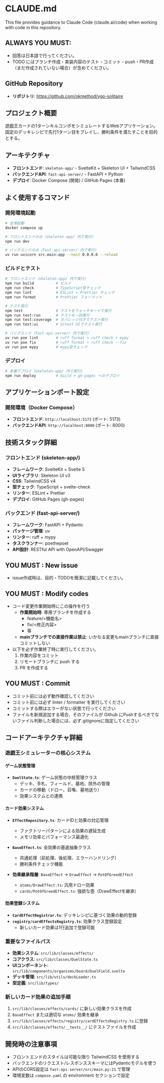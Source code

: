 # CLAUDE.md

This file provides guidance to Claude Code (claude.ai/code) when working with code in this repository.

## ALWAYS YOU MUST:
- 回答は日本語で行ってください。
- TODO にはブランチ作成・実装内容のテスト・コミット・push・PR作成（まだ作成されていない場合）が含めてください。

## GitHub Repository
- **リポジトリ**: https://github.com/okmethod/ygo-solitaire

## プロジェクト概要
遊戯王カードの1ターンキルコンボをシミュレートするWebアプリケーション。
固定のデッキレシピで先行1ターン目をプレイし、勝利条件を満たすことを目的とする。

## アーキテクチャ
- **フロントエンド**: `skeleton-app/` - SvelteKit + Skeleton UI + TailwindCSS
- **バックエンドAPI**: `fast-api-server/` - FastAPI + Python
- **デプロイ**: Docker Compose (開発) / GitHub Pages (本番)

## よく使用するコマンド

### 開発環境起動
```bash
# 全体起動
docker compose up

# フロントエンドのみ（skeleton-app/ 内で実行）
npm run dev

# バックエンドのみ（fast-api-server/ 内で実行）
uv run uvicorn src.main:app --host 0.0.0.0 --reload
```

### ビルドとテスト
```bash
# フロントエンド（skeleton-app/ 内で実行）
npm run build          # ビルド
npm run check          # TypeScript型チェック
npm run lint           # ESLint + Prettier チェック
npm run format         # Prettier フォーマット

# テスト実行
npm test               # テストをウォッチモードで実行
npm run test:run       # テストを一回実行
npm run test:coverage  # カバレッジ付きでテスト実行
npm run test:ui        # Vitest UIでテスト実行

# バックエンド（fast-api-server/ 内で実行）
uv run poe lint        # ruff format + ruff check + mypy
uv run poe fix         # ruff format + ruff check --fix
uv run poe mypy        # mypy型チェック
```

### デプロイ
```bash
# 本番デプロイ（skeleton-app/ 内で実行）
npm run deploy         # build + gh-pages へのデプロイ
```

## アプリケーションポート設定
### 開発環境（Docker Compose）
- **フロントエンド**: `http://localhost:5173` (ポート: 5173)
- **バックエンドAPI**: `http://localhost:8000` (ポート: 8000)

## 技術スタック詳細
### フロントエンド (skeleton-app/)
- **フレームワーク**: SvelteKit + Svelte 5
- **UIライブラリ**: Skeleton UI v3
- **CSS**: TailwindCSS v4
- **型チェック**: TypeScript + svelte-check
- **リンター**: ESLint + Prettier
- **デプロイ**: GitHub Pages (gh-pages)

### バックエンド (fast-api-server/)
- **フレームワーク**: FastAPI + Pydantic
- **パッケージ管理**: uv
- **リンター**: ruff + mypy
- **タスクランナー**: poethepoet
- **API設計**: RESTful API with OpenAPI/Swagger

## YOU MUST : New issue
- issue作成時は、目的・TODOを簡潔に記載してください。

## YOU MUST : Modify codes
- コード変更作業開始時にこの操作を行う
  - **作業開始時**: 専用ブランチを作成する
    - feature/<機能名>
    - fix/<修正内容>
    - 等
  - **mainブランチでの直接作業は禁止**: いかなる変更もmainブランチに直接コミットしない
- 以下を必ず作業終了時に実行してください。
  1. 作業内容をコミット
  2. リモートブランチに push する
  3. PR を作成する 

## YOU MUST : Commit
- コミット前には必ず動作確認してください
- コミット前には必ず linter / formatter を実行してください
- コミットする際はエラーがない状態で行ってください
- ファイルを新規追加する場合、そのファイルが Github にPushするべきでないファイル判断した場合には、必ず.gitignoreに指定してください

## コードアーキテクチャ詳細

### 遊戯王シミュレーターの核心システム

#### ゲーム状態管理
- **`DuelState.ts`**: ゲーム状態の中核管理クラス
  - デッキ、手札、フィールド、墓地、除外の管理
  - カードの移動（ドロー、召喚、墓地送り）
  - 効果システムとの連携

#### カード効果システム
- **`EffectRepository.ts`**: カードIDと効果の対応管理
  - ファクトリーパターンによる効果の遅延生成
  - メモリ効率とパフォーマンス最適化

- **`BaseEffect.ts`**: 全効果の基底抽象クラス
  - 共通処理（前処理、後処理、エラーハンドリング）
  - 勝利条件チェック機能

- **効果継承階層**: `BaseEffect` → `DrawEffect` → `PotOfGreedEffect`
  - `atoms/DrawEffect.ts`: 汎用ドロー効果
  - `cards/PotOfGreedEffect.ts`: 強欲な壺（DrawEffectを継承）

#### 効果登録システム
- **`CardEffectRegistrar.ts`**: デッキレシピに基づく効果の動的登録
- **`registry/cardEffectsRegistry.ts`**: 効果クラス登録設定
  - 新しいカード効果は1行追加で登録可能

### 重要なファイルパス
- **効果システム**: `src/lib/classes/effects/`
- **コアクラス**: `src/lib/classes/DuelState.ts`
- **UIコンポーネント**: `src/lib/components/organisms/board/DuelField.svelte`
- **デッキ管理**: `src/lib/utils/deckLoader.ts`
- **型定義**: `src/lib/types/`

### 新しいカード効果の追加手順
1. `src/lib/classes/effects/cards/` に新しい効果クラスを作成
2. `BaseEffect` または適切な `atoms/` 効果を継承
3. `src/lib/classes/effects/registry/cardEffectsRegistry.ts` に登録
4. `src/lib/classes/effects/__tests__/` にテストファイルを作成

## 開発時の注意事項
- フロントエンドのスタイルは可能な限り TailwindCSS を使用する
- バックエンドのリクエスト/レスポンススキーマにはPydanticモデルを使う
- APIのCORS設定は `fast-api-server/src/main.py:21` で管理
- 環境変数は `compose.yaml` の environment セクションで設定

